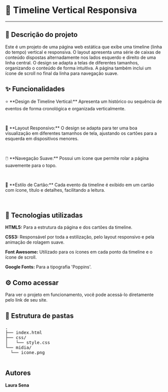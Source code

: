  <h1>🎨 Timeline Vertical Responsiva</h1>
  <hr>

  <h2>📝 Descrição do projeto</h2>
  <p>Este é um projeto de uma página web estática que exibe uma timeline (linha do tempo) vertical e responsiva. O layout apresenta uma série de caixas de conteúdo dispostas alternadamente nos lados esquerdo e direito de uma linha central. O design se adapta a telas de diferentes tamanhos, organizando o conteúdo de forma intuitiva. A página também inclui um ícone de scroll no final da linha para navegação suave.</p>

  <h2>✨ Funcionalidades</h2>
  <p>⭐ **Design de Timeline Vertical:** Apresenta um histórico ou sequência de eventos de forma cronológica e organizada verticalmente.</p>
  <br>
  <p>📱 **Layout Responsivo:** O design se adapta para ter uma boa visualização em diferentes tamanhos de tela, ajustando os cartões para a esquerda em dispositivos menores.</p>
  <br>
  <p>🖱️ **Navegação Suave:** Possui um ícone que permite rolar a página suavemente para o topo.</p>
  <br>
  <p>🚀 **Estilo de Cartão:** Cada evento da timeline é exibido em um cartão com ícone, título e detalhes, facilitando a leitura.</p>
  <br>

  <h2>🚀 Tecnologias utilizadas</h2>
  <p><strong>HTML5:</strong> Para a estrutura da página e dos cartões da timeline.</p>
  <p><strong>CSS3:</strong> Responsável por toda a estilização, pelo layout responsivo e pela animação de rolagem suave.</p>
  <p><strong>Font Awesome:</strong> Utilizado para os ícones em cada ponto da timeline e o ícone de scroll.</p>
  <p><strong>Google Fonts:</strong> Para a tipografia 'Poppins'.</p>

  <h2>⚙️ Como acessar</h2>
  <p>Para ver o projeto em funcionamento, você pode acessá-lo diretamente pelo link de seu site.</p>

  <h2>📁 Estrutura de pastas</h2>
  <pre>
.
├── index.html
├── css/
│   └── style.css
└── midia/
  └── icone.png
  </pre>

  <h2>Autores</h2>
  <p><strong>Laura Sena</strong></p>
